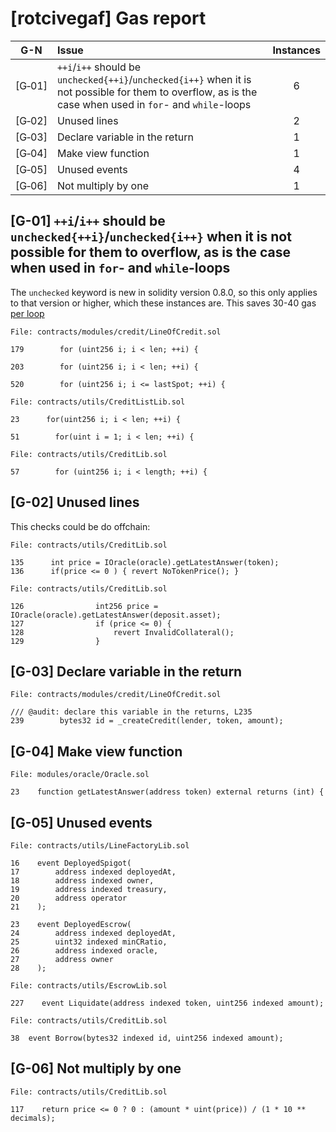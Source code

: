 # [rotcivegaf] Gas report

| G-N    |Issue|Instances|
|:------:|:----|:-------:|
| [G&#x2011;01] | `++i`/`i++` should be `unchecked{++i}`/`unchecked{i++}` when it is not possible for them to overflow, as is the case when used in `for`- and `while`-loops | 6 |
| [G&#x2011;02] | Unused lines | 2 |
| [G&#x2011;03] | Declare variable in the return | 1 |
| [G&#x2011;04] | Make view function | 1 |
| [G&#x2011;05] | Unused events | 4 |
| [G&#x2011;06] | Not multiply by one | 1 |


## [G-01] `++i`/`i++` should be `unchecked{++i}`/`unchecked{i++}` when it is not possible for them to overflow, as is the case when used in `for`- and `while`-loops

The `unchecked` keyword is new in solidity version 0.8.0, so this only applies to that version or higher, which these instances are. This saves 30-40 gas [per loop](https://gist.github.com/hrkrshnn/ee8fabd532058307229d65dcd5836ddc#the-increment-in-for-loop-post-condition-can-be-made-unchecked)

```solidity
File: contracts/modules/credit/LineOfCredit.sol

179        for (uint256 i; i < len; ++i) {

203        for (uint256 i; i < len; ++i) {

520        for (uint256 i; i <= lastSpot; ++i) {
```

```solidity
File: contracts/utils/CreditListLib.sol

23      for(uint256 i; i < len; ++i) {

51        for(uint i = 1; i < len; ++i) {
```

```solidity
File: contracts/utils/CreditLib.sol

57        for (uint256 i; i < length; ++i) {
```

## [G-02] Unused lines

This checks could be do offchain:

```solidity
File: contracts/utils/CreditLib.sol

135      int price = IOracle(oracle).getLatestAnswer(token);
136      if(price <= 0 ) { revert NoTokenPrice(); }
```

```solidity
File: contracts/utils/CreditLib.sol

126                int256 price = IOracle(oracle).getLatestAnswer(deposit.asset);
127                if (price <= 0) {
128                    revert InvalidCollateral();
129                }
```

## [G-03] Declare variable in the return

```solidity
File: contracts/modules/credit/LineOfCredit.sol

/// @audit: declare this variable in the returns, L235
239        bytes32 id = _createCredit(lender, token, amount);
```

## [G-04] Make view function

```solidity
File: modules/oracle/Oracle.sol

23    function getLatestAnswer(address token) external returns (int) {
```

## [G-05] Unused events

```solidity
File: contracts/utils/LineFactoryLib.sol

16    event DeployedSpigot(
17        address indexed deployedAt,
18        address indexed owner,
19        address indexed treasury,
20        address operator
21    );

23    event DeployedEscrow(
24        address indexed deployedAt,
25        uint32 indexed minCRatio,
26        address indexed oracle,
27        address owner
28    );
```

```solidity
File: contracts/utils/EscrowLib.sol

227    event Liquidate(address indexed token, uint256 indexed amount);
```

```solidity
File: contracts/utils/CreditLib.sol

38  event Borrow(bytes32 indexed id, uint256 indexed amount);
```

## [G-06] Not multiply by one

```solidity
File: contracts/utils/CreditLib.sol

117    return price <= 0 ? 0 : (amount * uint(price)) / (1 * 10 ** decimals);
```
